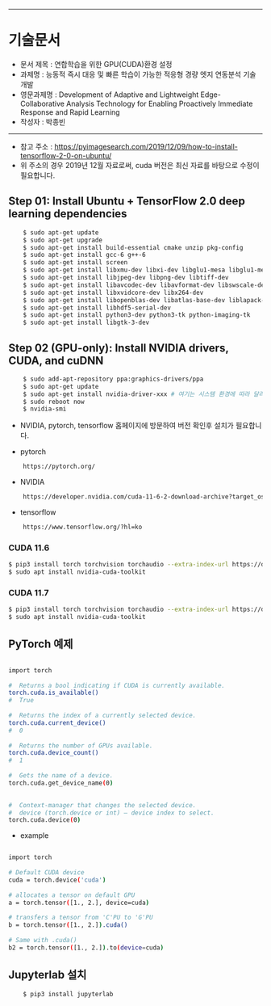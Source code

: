 -----------------------------------------------------
# 기술문서 
 - 문서 제목 : 연합학습을 위한 GPU(CUDA)환경 설정
 - 과제명 : 능동적 즉시 대응 및 빠른 학습이 가능한 적응형 경량 엣지 연동분석 기술개발
 - 영문과제명 : Development of Adaptive and Lightweight Edge-Collaborative Analysis Technology for Enabling Proactively Immediate Response and Rapid Learning
 - 작성자 : 박종빈
-----------------------------------------------------



- 참고 주소 : https://pyimagesearch.com/2019/12/09/how-to-install-tensorflow-2-0-on-ubuntu/
- 위 주소의 경우 2019년 12월 자료로써, cuda 버전은 최신 자료를 바탕으로 수정이 필요합니다.

## Step 01: Install Ubuntu + TensorFlow 2.0 deep learning dependencies

```bash
    $ sudo apt-get update
    $ sudo apt-get upgrade
    $ sudo apt-get install build-essential cmake unzip pkg-config
    $ sudo apt-get install gcc-6 g++-6
    $ sudo apt-get install screen
    $ sudo apt-get install libxmu-dev libxi-dev libglu1-mesa libglu1-mesa-dev
    $ sudo apt-get install libjpeg-dev libpng-dev libtiff-dev
    $ sudo apt-get install libavcodec-dev libavformat-dev libswscale-dev libv4l-dev
    $ sudo apt-get install libxvidcore-dev libx264-dev
    $ sudo apt-get install libopenblas-dev libatlas-base-dev liblapack-dev gfortran
    $ sudo apt-get install libhdf5-serial-dev
    $ sudo apt-get install python3-dev python3-tk python-imaging-tk
    $ sudo apt-get install libgtk-3-dev
```


## Step 02 (GPU-only): Install NVIDIA drivers, CUDA, and cuDNN

```bash
    $ sudo add-apt-repository ppa:graphics-drivers/ppa
    $ sudo apt-get update
    $ sudo apt-get install nvidia-driver-xxx # 여기는 시스템 환경에 따라 달라질 수 있음
    $ sudo reboot now
    $ nvidia-smi
```

- NVIDIA, pytorch, tensorflow 홈페이지에 방문하여 버전 확인후 설치가 필요합니다.

- pytorch
```bash
    https://pytorch.org/
```

- NVIDIA
```bash
    https://developer.nvidia.com/cuda-11-6-2-download-archive?target_os=Linux&target_arch=x86_64&Distribution=Ubuntu&target_version=20.04&target_type=deb_local
```

- tensorflow
```bash
    https://www.tensorflow.org/?hl=ko
```

### CUDA 11.6

```bash
$ pip3 install torch torchvision torchaudio --extra-index-url https://download.pytorch.org/whl/cu116
$ sudo apt install nvidia-cuda-toolkit
```

### CUDA 11.7

```bash
$ pip3 install torch torchvision torchaudio --extra-index-url https://download.pytorch.org/whl/cu117
$ sudo apt install nvidia-cuda-toolkit
```


## PyTorch 예제

```bash

import torch
 
#  Returns a bool indicating if CUDA is currently available.
torch.cuda.is_available()
#  True
 
#  Returns the index of a currently selected device.
torch.cuda.current_device()
#  0
 
#  Returns the number of GPUs available.
torch.cuda.device_count()
#  1
 
#  Gets the name of a device.
torch.cuda.get_device_name(0)

 
#  Context-manager that changes the selected device.
#  device (torch.device or int) – device index to select. 
torch.cuda.device(0)

```


- example

```bash

import torch
 
# Default CUDA device
cuda = torch.device('cuda')
 
# allocates a tensor on default GPU
a = torch.tensor([1., 2.], device=cuda)
 
# transfers a tensor from 'C'PU to 'G'PU
b = torch.tensor([1., 2.]).cuda()
 
# Same with .cuda()
b2 = torch.tensor([1., 2.]).to(device=cuda)


```



## Jupyterlab 설치

```bash
    $ pip3 install jupyterlab
```
